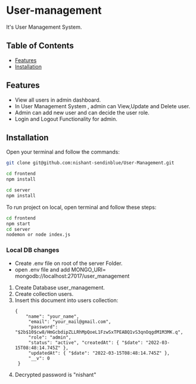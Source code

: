 # User-management

It's User Management System.

## Table of Contents

- [Features](#features)
- [Installation](#installation)

## Features

- View all users in admin dashboard.
- In User Management System , admin can View,Update and Delete user.
- Admin can add new user and can decide the user role.
- Login and Logout Functionality for admin.

## Installation

Open your terminal and follow the commands:

```bash
git clone git@github.com:nishant-sendinblue/User-Management.git

cd frontend
npm install

cd server
npm install

```

To run project on local, open terminal and follow these steps:

```bash
cd frontend
npm start
cd server
nodemon or node index.js
```

### Local DB changes

- Create .env file on root of the server Folder.
- open .env file and add MONGO_URI= mongodb://localhost:27017/user_management

1. Create Database user_management.
2. Create collection users.
3. Insert this document into users collection:
   ```
   {
       "name": "your_name",
        "email": "your_mail@gmail.com",
        "password": "$2b$10$cw8/HmGcbdipZLLRhMpQoeL1FzwSxTPEABQ1vS3qnOqgdM1M3MK.q",
        "role": "admin",
        "status": "active", "createdAt": { "$date": "2022-03-15T08:48:14.745Z" },
        "updatedAt": { "$date": "2022-03-15T08:48:14.745Z" },
        "__v": 0
    }

   ```
4. Decrypted password is "nishant"
